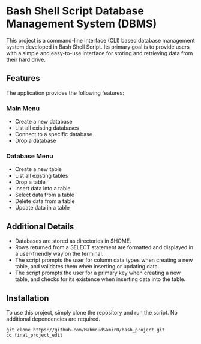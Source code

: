 # Bash Shell Script Database Management System (DBMS)

This project is a command-line interface (CLI) based database management system developed in Bash Shell Script. Its primary goal is to provide users with a simple and easy-to-use interface for storing and retrieving data from their hard drive.


## Features

The application provides the following features:


### Main Menu

- Create a new database
- List all existing databases
- Connect to a specific database
- Drop a database
### Database Menu
- Create a new table
- List all existing tables
- Drop a table
- Insert data into a table
- Select data from a table
- Delete data from a table
- Update data in a table
## Additional Details
- Databases are stored as directories in $HOME.
- Rows returned from a SELECT statement are formatted and displayed in a user-friendly way on the terminal.
- The script prompts the user for column data types when creating a new table, and validates them when inserting or updating data.
- The script prompts the user for a primary key when creating a new table, and checks for its existence when inserting data into the table.

## Installation
To use this project, simply clone the repository and run the script. No additional dependencies are required.
```
git clone https://github.com/MahmoudSamir0/bash_project.git
cd final_project_edit
``` 
